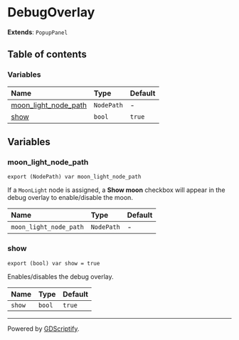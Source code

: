 # DebugOverlay

**Extends**: `PopupPanel`

## Table of contents

### Variables

|Name|Type|Default|
|:-|:-|:-|
|[moon_light_node_path](#moon_light_node_path)|`NodePath`|-|
|[show](#show)|`bool`|`true`|

## Variables

### moon_light_node_path

```gdscript
export (NodePath) var moon_light_node_path
```

If a `MoonLight` node is assigned, a **Show moon** checkbox will appear in the debug overlay to enable/disable the moon.

|Name|Type|Default|
|:-|:-|:-|
|`moon_light_node_path`|`NodePath`|-|

### show

```gdscript
export (bool) var show = true
```

Enables/disables the debug overlay.

|Name|Type|Default|
|:-|:-|:-|
|`show`|`bool`|`true`|

---

Powered by [GDScriptify](https://github.com/hiulit/GDScriptify).
